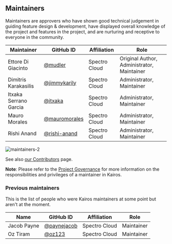 ## Maintainers

Maintainers are approvers who have shown good technical judgement in guiding feature design & development, have displayed overall knowledge of the project and features in the project, and are nurturing and receptive to everyone in the community.

| Maintainer               | GitHub ID                                              | Affiliation                  | Role                                      |
| ------------------------ | ------------------------------------------------------ | -------------------------    | -----------                               |
| Ettore Di Giacinto       | [@mudler](https://github.com/mudler )                  |  Spectro Cloud               | Original Author, Administrator, Maintainer|
| Dimitris Karakasilis     | [@jimmykarily](https://github.com/jimmykarily )        |  Spectro Cloud               | Administrator, Maintainer                 |
| Itxaka Serrano Garcia    | [@itxaka](https://github.com/itxaka )                  |  Spectro Cloud               | Administrator, Maintainer                 |
| Mauro Morales            | [@mauromorales](https://github.com/mauromorales )      |  Spectro Cloud               | Administrator, Maintainer                 |
| Rishi Anand              | [@rishi-anand](https://github.com/rishi-anand)         |  Spectro Cloud               | Administrator, Maintainer                 |

![maintainers-2](https://github.com/user-attachments/assets/3d071e04-c113-46b4-9eb9-a2655f070728)

See also [our Contributors](/CONTRIBUTORS.md) page.

**Note**: Please refer to the [Project Governance](/GOVERNANCE.md) for more information on the responsibilities and privileges of a maintainer in Kairos.

### Previous maintainers

This is the list of people who were Kairos maintainers at some point but aren't at the moment.

| Name                     | GitHub ID                                              | Affiliation                  | Role                                      |
| ------------------------ | ------------------------------------------------------ | -------------------------    | -----------                               |
| Jacob Payne              | [@paynejacob](https://github.com/paynejacob )          |  Spectro Cloud               | Maintainer                                |
| Oz Tiram                 | [@oz123](https://github.com/oz123 )                    |  Spectro Cloud               | Maintainer                                |
